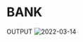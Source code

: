 # BANK



OUTPUT
![2022-03-14](https://user-images.githubusercontent.com/64836263/158128890-d8fd440a-fb81-4530-ac97-e0f94a738818.png)
